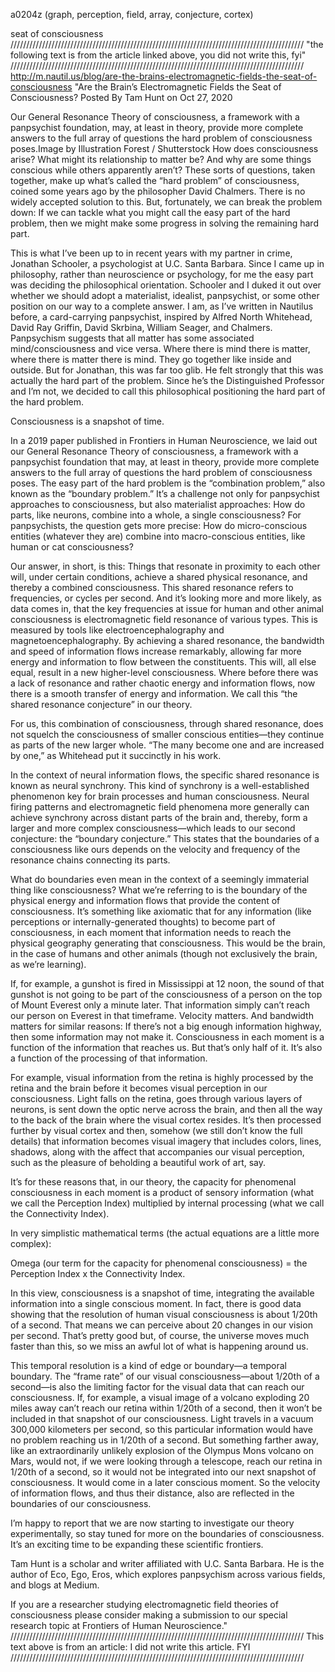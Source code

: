 a0204z
(graph, perception, field, array, conjecture, cortex) 

seat of consciousness
/////////////////////////////////////////////////////////////////////////////////////////////
"the following text is from the article linked above, you did not write this, fyi"
/////////////////////////////////////////////////////////////////////////////////////////////
http://m.nautil.us/blog/are-the-brains-electromagnetic-fields-the-seat-of-consciousness
"Are the Brain’s Electromagnetic Fields the Seat of Consciousness?
Posted By Tam Hunt on Oct 27, 2020

Our General Resonance Theory of consciousness, a framework with a panpsychist foundation, may, at least in theory, provide more complete answers to the full array of questions the hard problem of consciousness poses.Image by Illustration Forest / Shutterstock
How does consciousness arise? What might its relationship to matter be? And why are some things conscious while others apparently aren’t? These sorts of questions, taken together, make up what’s called the “hard problem” of consciousness, coined some years ago by the philosopher David Chalmers. There is no widely accepted solution to this. But, fortunately, we can break the problem down: If we can tackle what you might call the easy part of the hard problem, then we might make some progress in solving the remaining hard part.

This is what I’ve been up to in recent years with my partner in crime, Jonathan Schooler, a psychologist at U.C. Santa Barbara. Since I came up in philosophy, rather than neuroscience or psychology, for me the easy part was deciding the philosophical orientation. Schooler and I duked it out over whether we should adopt a materialist, idealist, panpsychist, or some other position on our way to a complete answer. I am, as I’ve written in Nautilus before, a card-carrying panpsychist, inspired by Alfred North Whitehead, David Ray Griffin, David Skrbina, William Seager, and Chalmers. Panpsychism suggests that all matter has some associated mind/consciousness and vice versa. Where there is mind there is matter, where there is matter there is mind. They go together like inside and outside. But for Jonathan, this was far too glib. He felt strongly that this was actually the hard part of the problem. Since he’s the Distinguished Professor and I’m not, we decided to call this philosophical positioning the hard part of the hard problem.

Consciousness is a snapshot of time.

In a 2019 paper published in Frontiers in Human Neuroscience, we laid out our General Resonance Theory of consciousness, a framework with a panpsychist foundation that may, at least in theory, provide more complete answers to the full array of questions the hard problem of consciousness poses. The easy part of the hard problem is the “combination problem,” also known as the “boundary problem.” It’s a challenge not only for panpsychist approaches to consciousness, but also materialist approaches: How do parts, like neurons, combine into a whole, a single consciousness? For panpsychists, the question gets more precise: How do micro-conscious entities (whatever they are) combine into macro-conscious entities, like human or cat consciousness?

Our answer, in short, is this: Things that resonate in proximity to each other will, under certain conditions, achieve a shared physical resonance, and thereby a combined consciousness. This shared resonance refers to frequencies, or cycles per second. And it’s looking more and more likely, as data comes in, that the key frequencies at issue for human and other animal consciousness is electromagnetic field resonance of various types. This is measured by tools like electroencephalography and magnetoencephalography. By achieving a shared resonance, the bandwidth and speed of information flows increase remarkably, allowing far more energy and information to flow between the constituents. This will, all else equal, result in a new higher-level consciousness. Where before there was a lack of resonance and rather chaotic energy and information flows, now there is a smooth transfer of energy and information. We call this “the shared resonance conjecture” in our theory. 

For us, this combination of consciousness, through shared resonance, does not squelch the consciousness of smaller conscious entities—they continue as parts of the new larger whole. “The many become one and are increased by one,” as Whitehead put it succinctly in his work. 

In the context of neural information flows, the specific shared resonance is known as neural synchrony. This kind of synchrony is a well-established phenomenon key for brain processes and human consciousness. Neural firing patterns and electromagnetic field phenomena more generally can achieve synchrony across distant parts of the brain and, thereby, form a larger and more complex consciousness—which leads to our second conjecture: the “boundary conjecture.” This states that the boundaries of a consciousness like ours depends on the velocity and frequency of the resonance chains connecting its parts.

What do boundaries even mean in the context of a seemingly immaterial thing like consciousness? What we’re referring to is the boundary of the physical energy and information flows that provide the content of consciousness. It’s something like axiomatic that for any information (like perceptions or internally-generated thoughts) to become part of consciousness, in each moment that information needs to reach the physical geography generating that consciousness. This would be the brain, in the case of humans and other animals (though not exclusively the brain, as we’re learning). 

If, for example, a gunshot is fired in Mississippi at 12 noon, the sound of that gunshot is not going to be part of the consciousness of a person on the top of Mount Everest only a minute later. That information simply can’t reach our person on Everest in that timeframe. Velocity matters. And bandwidth matters for similar reasons: If there’s not a big enough information highway, then some information may not make it. Consciousness in each moment is a function of the information that reaches us. But that’s only half of it. It’s also a function of the processing of that information. 

For example, visual information from the retina is highly processed by the retina and the brain before it becomes visual perception in our consciousness. Light falls on the retina, goes through various layers of neurons, is sent down the optic nerve across the brain, and then all the way to the back of the brain where the visual cortex resides. It’s then processed further by visual cortex and then, somehow (we still don’t know the full details) that information becomes visual imagery that includes colors, lines, shadows, along with the affect that accompanies our visual perception, such as the pleasure of beholding a beautiful work of art, say. 

It’s for these reasons that, in our theory, the capacity for phenomenal consciousness in each moment is a product of sensory information (what we call the Perception Index) multiplied by internal processing (what we call the Connectivity Index). 

In very simplistic mathematical terms (the actual equations are a little more complex): 

Omega (our term for the capacity for phenomenal consciousness) = the Perception Index x the Connectivity Index. 

In this view, consciousness is a snapshot of time, integrating the available information into a single conscious moment. In fact, there is good data showing that the resolution of human visual consciousness is about 1/20th of a second. That means we can perceive about 20 changes in our vision per second. That’s pretty good but, of course, the universe moves much faster than this, so we miss an awful lot of what is happening around us. 

This temporal resolution is a kind of edge or boundary—a temporal boundary. The “frame rate” of our visual consciousness—about 1/20th of a second—is also the limiting factor for the visual data that can reach our consciousness. If, for example, a visual image of a volcano exploding 20 miles away can’t reach our retina within 1/20th of a second, then it won’t be included in that snapshot of our consciousness. Light travels in a vacuum 300,000 kilometers per second, so this particular information would have no problem reaching us in 1/20th of a second. But something farther away, like an extraordinarily unlikely explosion of the Olympus Mons volcano on Mars, would not, if we were looking through a telescope, reach our retina in 1/20th of a second, so it would not be integrated into our next snapshot of consciousness. It would come in a later conscious moment. So the velocity of information flows, and thus their distance, also are reflected in the boundaries of our consciousness.

I’m happy to report that we are now starting to investigate our theory experimentally, so stay tuned for more on the boundaries of consciousness. It’s an exciting time to be expanding these scientific frontiers.

Tam Hunt is a scholar and writer affiliated with U.C. Santa Barbara. He is the author of Eco, Ego, Eros, which explores panpsychism across various fields, and blogs at Medium.

If you are a researcher studying electromagnetic field theories of consciousness please consider making a submission to our special research topic at Frontiers of Human Neuroscience."
/////////////////////////////////////////////////////////////////////////////////////////////
This text above is from an article: I did not write this article. FYI
/////////////////////////////////////////////////////////////////////////////////////////////
